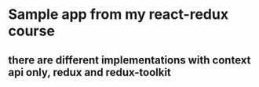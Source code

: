 # Sample app from my react-redux course

## there are different implementations with context api only, redux and redux-toolkit
